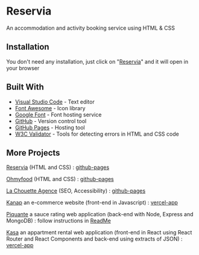 # Reservia

An accommodation and activity booking service using HTML & CSS

## Installation

You don't need any installation, just click on "[Reservia](https://ferdinand-dev.github.io/DW-OC-P2-Reservia/)" and it will open in your browser

## Built With

- [Visual Studio Code](https://code.visualstudio.com/) - Text editor
- [Font Awesome](https://fontawesome.com/) - Icon library
- [Google Font](https://fonts.google.com/) - Font hosting service
- [GitHub](https://github.com/) - Version control tool
- [GitHub Pages](https://pages.github.com/) - Hosting tool
- [W3C Validator](https://validator.w3.org/) - Tools for detecting errors in HTML and CSS code

## More Projects

[Reservia](https://github.com/ferdinand-dev/DW-OC-P2-Reservia) (HTML and CSS) : [github-pages](https://ferdinand-dev.github.io/DW-OC-P2-Reservia/)

[Ohmyfood](https://github.com/ferdinand-dev/DW-OC-P3-Ohmyfood) (HTML and CSS) : [github-pages](https://ferdinand-dev.github.io/DW-OC-P3-Ohmyfood/)

[La Chouette Agence](https://github.com/ferdinand-dev/DW-OC-P4-La-Chouette-Agence) (SEO, Accessibility) : [github-pages](https://ferdinand-dev.github.io/DW-OC-P4-La-Chouette-Agence/)

[Kanap](https://github.com/ferdinand-dev/DW-OC-P5-Kanap) an e-commerce website (front-end in Javascript) : [vercel-app](https://p5-kanap-frontend.vercel.app)

[Piquante](https://github.com/ferdinand-dev/DW-OC-P6-Piquante) a sauce rating web application (back-end with Node, Express and MongoDB) : follow instructions in [ReadMe](https://ferdinand-dev.github.io/DW-OC-P6-Piquante/)

[Kasa](https://github.com/ferdinand-dev/DW-OC-P7-Kasa) an appartment rental web application (front-end in React using React Router and React Components and back-end using extracts of JSON) : [vercel-app](https://dw-oc-p7-kasa.vercel.app/)

